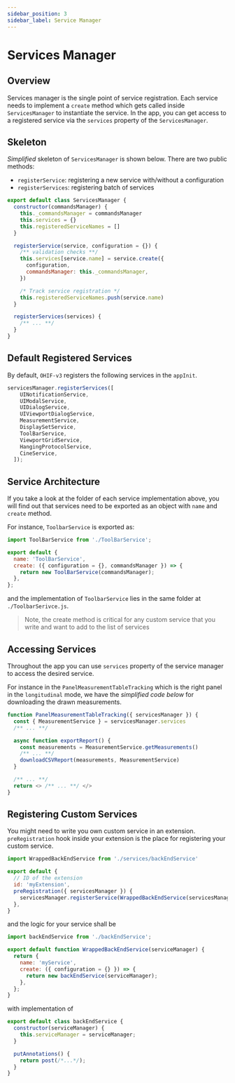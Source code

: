 ```yaml
---
sidebar_position: 3
sidebar_label: Service Manager
---
```

# Services Manager

## Overview
Services manager is the single point of service registration. Each service needs to implement a `create` method which gets called inside `ServicesManager` to instantiate the service. In the app, you can get access to a registered service via the `services` property of the `ServicesManager`.

## Skeleton
*Simplified* skeleton of `ServicesManager` is shown below. There are two public methods:

- `registerService`: registering a new service with/without a configuration
- `registerServices`: registering batch of services


```js
export default class ServicesManager {
  constructor(commandsManager) {
    this._commandsManager = commandsManager
    this.services = {}
    this.registeredServiceNames = []
  }

  registerService(service, configuration = {}) {
    /** validation checks **/
    this.services[service.name] = service.create({
      configuration,
      commandsManager: this._commandsManager,
    })

    /* Track service registration */
    this.registeredServiceNames.push(service.name)
  }

  registerServices(services) {
    /** ... **/
  }
}
```


## Default Registered Services
By default, `OHIF-v3` registers the following services in the `appInit`.

```js title="platform/viewer/src/appInit.js"
servicesManager.registerServices([
    UINotificationService,
    UIModalService,
    UIDialogService,
    UIViewportDialogService,
    MeasurementService,
    DisplaySetService,
    ToolBarService,
    ViewportGridService,
    HangingProtocolService,
    CineService,
  ]);
```



## Service Architecture
If you take a look at the folder of each service implementation above, you will
find out that services need to be exported as an object with `name` and `create` method.

For instance, `ToolbarService` is exported as:

```js title="platform/core/src/services/ToolBarService/index.js"
import ToolBarService from './ToolBarService';

export default {
  name: 'ToolBarService',
  create: ({ configuration = {}, commandsManager }) => {
    return new ToolBarService(commandsManager);
  },
};
```

and the implementation of `ToolbarService` lies in the same folder at `./ToolbarSerivce.js`.

> Note, the create method is critical for any custom service that you write and
> want to add to the list of services



## Accessing Services
Throughout the app you can use `services` property of the service manager to access
the desired service.

For instance in the `PanelMeasurementTableTracking` which is the right panel in the
`longitudinal` mode, we have the *simplified code below* for downloading the drawn measurements.

```js
function PanelMeasurementTableTracking({ servicesManager }) {
  const { MeasurementService } = servicesManager.services
  /** ... **/

  async function exportReport() {
    const measurements = MeasurementService.getMeasurements()
    /** ... **/
    downloadCSVReport(measurements, MeasurementService)
  }

  /** ... **/
  return <> /** ... **/ </>
}
```



## Registering Custom Services
You might need to write you own custom service in an extension. `preRegistration` hook inside your extension is the place for registering your custom service.

```js title="extensions/customExtension/src/index.js"
import WrappedBackEndService from './services/backEndService'

export default {
  // ID of the extension
  id: 'myExtension',
  preRegistration({ servicesManager }) {
    servicesManager.registerService(WrappedBackEndService(servicesManager));
  },
}
```

and the logic for your service shall be


```js title="extensions/customExtension/src/services/backEndService/index.js"
import backEndService from './backEndService';

export default function WrappedBackEndService(serviceManager) {
  return {
    name: 'myService',
    create: ({ configuration = {} }) => {
      return new backEndService(serviceManager);
    },
  };
}
```

with implementation of

```js
export default class backEndService {
  constructor(serviceManager) {
    this.serviceManager = serviceManager;
  }

  putAnnotations() {
    return post(/*...*/);
  }
}
```
